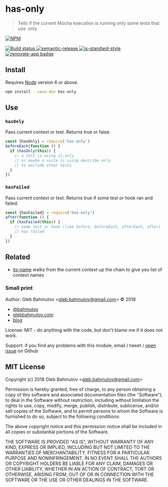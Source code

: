 # has-only

> Tells if the current Mocha execution is running only some tests that use .only

[![NPM][npm-icon] ][npm-url]

[![Build status][ci-image] ][ci-url]
[![semantic-release][semantic-image] ][semantic-url]
[![js-standard-style][standard-image]][standard-url]
[![renovate-app badge][renovate-badge]][renovate-app]

## Install

Requires [Node](https://nodejs.org/en/) version 6 or above.

```sh
npm install --save-dev has-only
```

## Use

### `hasOnly`

Pass current context or test. Returns true or false.

```js
const {hasOnly} = require('has-only')
beforeEach(function () {
  if (hasOnly(this)) {
    // a test is using it.only
    // or maybe a suite is using describe.only
    // to exclude other tests
  }
})
```

### `hasFailed`

Pass current context or test. Returns true if some test or hook ran and failed.

```js
const {hasFailed} = require('has-only')
after(function () {
  if (hasFailed(this)) {
    // some test or hook (like before, beforeEach, afterEach, after)
    // has failed
  }
})
```

## Related

* [its-name](https://github.com/bahmutov/its-name) walks from the current context up the chain to give you list of context names

### Small print

Author: Gleb Bahmutov &lt;gleb.bahmutov@gmail.com&gt; &copy; 2018

* [@bahmutov](https://twitter.com/bahmutov)
* [glebbahmutov.com](https://glebbahmutov.com)
* [blog](https://glebbahmutov.com/blog)

License: MIT - do anything with the code, but don't blame me if it does not work.

Support: if you find any problems with this module, email / tweet /
[open issue](https://github.com/bahmutov/has-only/issues) on Github

## MIT License

Copyright (c) 2018 Gleb Bahmutov &lt;gleb.bahmutov@gmail.com&gt;

Permission is hereby granted, free of charge, to any person
obtaining a copy of this software and associated documentation
files (the "Software"), to deal in the Software without
restriction, including without limitation the rights to use,
copy, modify, merge, publish, distribute, sublicense, and/or sell
copies of the Software, and to permit persons to whom the
Software is furnished to do so, subject to the following
conditions:

The above copyright notice and this permission notice shall be
included in all copies or substantial portions of the Software.

THE SOFTWARE IS PROVIDED "AS IS", WITHOUT WARRANTY OF ANY KIND,
EXPRESS OR IMPLIED, INCLUDING BUT NOT LIMITED TO THE WARRANTIES
OF MERCHANTABILITY, FITNESS FOR A PARTICULAR PURPOSE AND
NONINFRINGEMENT. IN NO EVENT SHALL THE AUTHORS OR COPYRIGHT
HOLDERS BE LIABLE FOR ANY CLAIM, DAMAGES OR OTHER LIABILITY,
WHETHER IN AN ACTION OF CONTRACT, TORT OR OTHERWISE, ARISING
FROM, OUT OF OR IN CONNECTION WITH THE SOFTWARE OR THE USE OR
OTHER DEALINGS IN THE SOFTWARE.

[npm-icon]: https://nodei.co/npm/has-only.svg?downloads=true
[npm-url]: https://npmjs.org/package/has-only
[ci-image]: https://travis-ci.org/bahmutov/has-only.svg?branch=master
[ci-url]: https://travis-ci.org/bahmutov/has-only
[semantic-image]: https://img.shields.io/badge/%20%20%F0%9F%93%A6%F0%9F%9A%80-semantic--release-e10079.svg
[semantic-url]: https://github.com/semantic-release/semantic-release
[standard-image]: https://img.shields.io/badge/code%20style-standard-brightgreen.svg
[standard-url]: http://standardjs.com/
[renovate-badge]: https://img.shields.io/badge/renovate-app-blue.svg
[renovate-app]: https://renovateapp.com/

